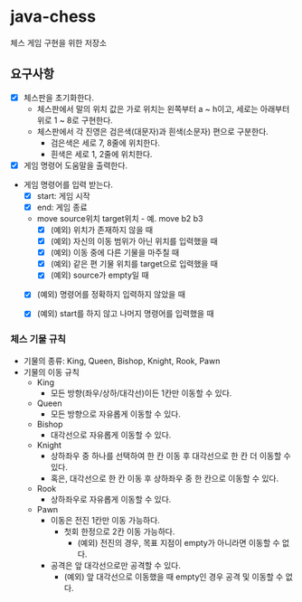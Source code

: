# java-chess
체스 게임 구현을 위한 저장소

## 요구사항
* [X]  체스판을 초기화한다.
    * 체스판에서 말의 위치 값은 가로 위치는 왼쪽부터 a ~ h이고, 세로는 아래부터 위로 1 ~ 8로 구현한다.
    * 체스판에서 각 진영은 검은색(대문자)과 흰색(소문자) 편으로 구분한다.
        * 검은색은 세로 7, 8줄에 위치한다.
        * 흰색은 세로 1, 2줄에 위치한다.
* [X] 게임 명령어 도움말을 출력한다.
* 게임 명령어를 입력 받는다.
    * [X] start: 게임 시작
    * [X] end: 게임 종료
    * move source위치 target위치 - 예. move b2 b3
        - [x] (예외) 위치가 존재하지 않을 때
        * [x] (예외) 자신의 이동 범위가 아닌 위치를 입력했을 때
        * [x] (예외) 이동 중에 다른 기물을 마주칠 때
        * [x] (예외) 같은 편 기물 위치를 target으로 입력했을 때
        * [x] (예외) source가 empty일 때
    * [x] (예외) 명령어를 정확하지 입력하지 않았을 때
    * [x] (예외) start를 하지 않고 나머지 명령어를 입력했을 때
    

### 체스 기물 규칙
 * 기물의 종류: King, Queen, Bishop, Knight, Rook, Pawn
 * 기물의 이동 규칙
     * King
         * 모든 방향(좌우/상하/대각선)이든 1칸만 이동할 수 있다.
     * Queen
         * 모든 방향으로 자유롭게 이동할 수 있다.
     * Bishop
         * 대각선으로 자유롭게 이동할 수 있다.
     * Knight
         * 상하좌우 중 하나를 선택하여 한 칸 이동 후 대각선으로 한 칸 더 이동할 수 있다.
         * 혹은, 대각선으로 한 칸 이동 후 상하좌우 중 한 칸으로 이동할 수 있다.
     * Rook
         * 상하좌우로 자유롭게 이동할 수 있다.
     * Pawn
         * 이동은 전진 1칸만 이동 가능하다.
             * 첫회 한정으로 2칸 이동 가능하다.
                * (예외) 전진의 경우, 목표 지점이 empty가 아니라면 이동할 수 없다.
         * 공격은 앞 대각선으로만 공격할 수 있다.
            * (예외) 앞 대각선으로 이동했을 때 empty인 경우 공격 및 이동할 수 없다.